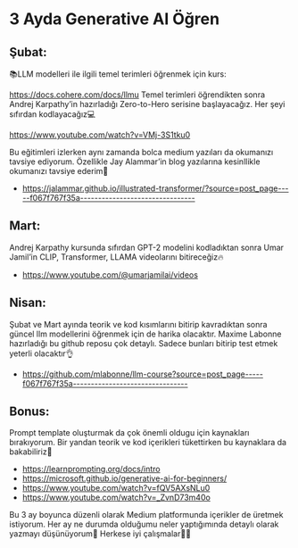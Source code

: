 # 3 Ayda Generative AI Öğren

## Şubat:
📚LLM modelleri ile ilgili temel terimleri öğrenmek için kurs:

https://docs.cohere.com/docs/llmu
Temel terimleri öğrendikten sonra Andrej Karpathy’in hazırladığı Zero-to-Hero serisine başlayacağız. Her şeyi sıfırdan kodlayacağız💻

https://www.youtube.com/watch?v=VMj-3S1tku0

Bu eğitimleri izlerken aynı zamanda bolca medium yazıları da okumanızı tavsiye ediyorum. Özellikle Jay Alammar’in blog yazılarına kesinllikle okumanızı tavsiye ederim👀

- https://jalammar.github.io/illustrated-transformer/?source=post_page-----f067f767f35a--------------------------------

## Mart:
Andrej Karpathy kursunda sıfırdan GPT-2 modelini kodladıktan sonra Umar Jamil’in CLIP, Transformer, LLAMA videolarını bitireceğiz🔥

- https://www.youtube.com/@umarjamilai/videos

## Nisan:
Şubat ve Mart ayında teorik ve kod kısımlarını bitirip kavradıktan sonra güncel llm modellerini öğrenmek için de harika olacaktır. Maxime Labonne hazırladığı bu github reposu çok detaylı. Sadece bunları bitirip test etmek yeterli olacaktır👌

- https://github.com/mlabonne/llm-course?source=post_page-----f067f767f35a--------------------------------

## Bonus:
Prompt template oluşturmak da çok önemli oldugu için kaynakları bırakıyorum. Bir yandan teorik ve kod içerikleri tükettirken bu kaynaklara da bakabiliriz🎨

- https://learnprompting.org/docs/intro
- https://microsoft.github.io/generative-ai-for-beginners/
- https://www.youtube.com/watch?v=fQV5AXsNLu0
- https://www.youtube.com/watch?v=_ZvnD73m40o

Bu 3 ay boyunca düzenli olarak Medium platformunda içerikler de üretmek istiyorum. Her ay ne durumda olduğumu neler yaptığımında detaylı olarak yazmayı düşünüyorum📝 Herkese iyi çalışmalar👋🎉
